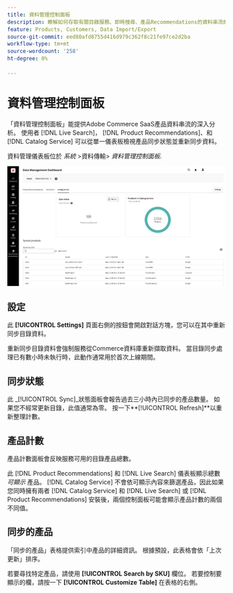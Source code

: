 ```yaml
---
title: 資料管理控制面板
description: 瞭解如何存取有關目錄服務、即時搜尋、產品Recommendations的資料串流的深入分析。
feature: Products, Customers, Data Import/Export
source-git-commit: eed80afd8755d416d979c362f8c21fe97ce2d2ba
workflow-type: tm+mt
source-wordcount: '258'
ht-degree: 0%

---
```



# 資料管理控制面板

「資料管理控制面板」能提供Adobe Commerce SaaS產品資料串流的深入分析。 使用者 [!DNL Live Search]， [!DNL Product Recommendations]、和 [!DNL Catalog Service] 可以從單一儀表板檢視產品同步狀態並重新同步資料。

資料管理儀表板位於 *系統* >資料傳輸> *資料管理控制面板*.

![資料管理控制面板](assets/data-management-dashboard.png)

## 設定

此 **[!UICONTROL Settings]** 頁面右側的按鈕會開啟對話方塊，您可以在其中重新同步目錄資料。

重新同步目錄資料會強制服務從Commerce資料庫重新擷取資料。 當目錄同步處理已有數小時未執行時，此動作通常用於首次上線期間。

## 同步狀態

此 _[!UICONTROL Sync]_狀態面板會報告過去三小時內已同步的產品數量。 如果您不經常更新目錄，此值通常為零。 按一下&#x200B;**[!UICONTROL Refresh]**以重新整理計數。

## 產品計數

產品計數面板會反映服務可用的目錄產品總數。

此 [!DNL Product Recommendations] 和 [!DNL Live Search] 儀表板顯示總數 _可顯示_ 產品。 [!DNL Catalog Service] 不會依可顯示內容來篩選產品，因此如果您同時擁有兩者 [!DNL Catalog Service] 和 [!DNL Live Search] 或 [!DNL Product Recommendations] 安裝後，兩個控制面板可能會顯示產品計數的兩個不同值。

## 同步的產品

「同步的產品」表格提供索引中產品的詳細資訊。 根據預設，此表格會依「上次更新」排序。

若要尋找特定產品，請使用 **[!UICONTROL Search by SKU]** 欄位。
若要控制要顯示的欄，請按一下 **[!UICONTROL Customize Table]** 在表格的右側。
